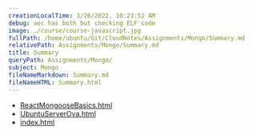 ```yaml
---
creationLocalTime: 3/26/2022, 10:23:52 AM
debug: aec has both but checking ELF code
image: ./course/course-javascript.jpg
fullPath: /home/ubuntu/Git/CloudNotes/Assignments/Mongo/Summary.md
relativePath: Assignments/Mongo/Summary.md
title: Summary
queryPath: Assignments/Mongo/
subject: Mongo
fileNameMarkdown: Summary.md
fileNameHTML: Summary.html
---
```



<!-- toc -->
<!-- tocstop -->

* [ReactMongooseBasics.html](ReactMongooseBasics.html)
* [UbuntuServerOva.html](UbuntuServerOva.html)
* [index.html](index.html)